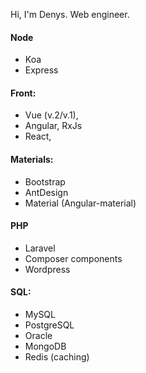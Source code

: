 Hi, I'm Denys. Web engineer.
#### Node
- Koa
- Express
#### Front: 
- Vue (v.2/v.1), 
- Angular, RxJs
- React,
#### Materials: 
- Bootstrap
- AntDesign
- Material (Angular-material)
#### PHP
- Laravel
- Composer components
- Wordpress
#### SQL: 
- MySQL
- PostgreSQL
- Oracle
- MongoDB
- Redis (caching)
